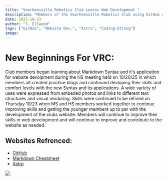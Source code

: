 ```yaml
---
title: "Voorheesville Robotics Club Learns Web Development "
description: "Members of the Voorheesville Robotics Club using GitHub and Astro learn web development and editing in the creation of this Website."
date: 2025-10-23
author: "T. Ellwood"
tags: ["GitHub", "Website Dev.", "Astro", "Coding-Strong"]
image: 
---
```


# New Beginnings For VRC:

Club members began learning about Markdown Syntax and it's application for website devolpment during the HS meeting held on 10/20/25 in which members all created practice blogs and continued devloping their skills and comfort levels with the new Syntax and its applications. A wide variety of uses were expressed from embeded photos and links to different text structures and visual rendoring. Skills were continued to be refined on Thursday 10/23 when MS and HS members worked together to continue improving skills and getting the younger members up to par with the development of the clubs website. Members will continue to improve their skills in web development and will continue to improve and contribute to the website as needed.

## Websites Refrenced:
- [GitHub](https://github.com/)
- [Markdown Cheatsheet](https://www.markdownguide.org/cheat-sheet/)
- [Astro](https://astro.build/)

![](https://image.maxpreps.io/school-mascot/8/1/8/8189bc71-3da4-4932-afdd-788cd761d6ce.gif?version=636584101800000000&width=1024&height=1024)


